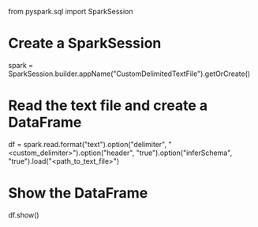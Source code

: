 from pyspark.sql import SparkSession

# Create a SparkSession
spark = SparkSession.builder.appName("CustomDelimitedTextFile").getOrCreate()

# Read the text file and create a DataFrame
df = spark.read.format("text").option("delimiter", "<custom_delimiter>").option("header", "true").option("inferSchema", "true").load("<path_to_text_file>")

# Show the DataFrame
df.show()
